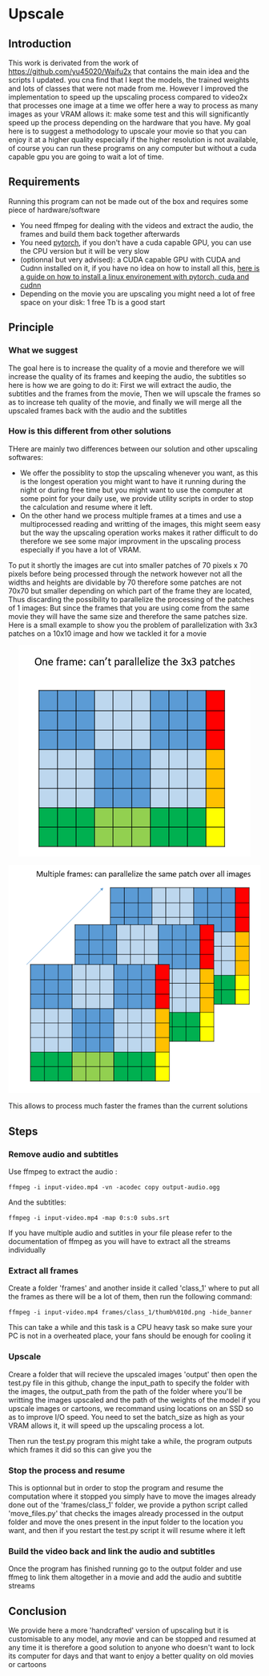 # Upscale
## Introduction
This work is derivated from the work of https://github.com/yu45020/Waifu2x that contains the main idea and the scripts I updated. you cna find that I kept the models, the trained weights and lots of classes that were not made from me. However I improved the implementation to speed up the upscaling process compared to video2x that processes one image at a time we offer here a way to process as many images as your VRAM allows it: make some test and this will significantly speed up the process depending on the hardware that you have.
My goal here is to suggest a methodology to upscale your movie so that you can enjoy it at a higher quality especially if the higher resolution is not available, of course you can run these programs on any computer but without a cuda capable gpu you are going to wait a lot of time.

## Requirements
Running this program can not be made out of the box and requires some piece of hardware/software

* You need ffmpeg for dealing with the videos and extract the audio, the frames and build them back together afterwards
* You need [pytorch](https://pytorch.org/), if you don't have a cuda capable GPU, you can use the CPU version but it will be very slow
* (optionnal but very advised): a CUDA capable GPU with CUDA and Cudnn installed on it, if you have no idea on how to install all this, [here is a guide on how to install a linux environement with pytorch, cuda and cudnn](https://github.com/williampiat3/DeepLearningOnGamingLaptop)
* Depending on the movie you are upscaling you might need a lot of free space on your disk: 1 free Tb is a good start


## Principle
### What we suggest
The goal here is to increase the quality of a movie and therefore we will increase the quality of its frames and keeping the audio, the subtitles so here is how we are going to do it: First we will extract the audio, the subtitles and the frames from the movie, Then we will upscale the frames so as to increase teh quality of the movie, and finally we will merge all the upscaled frames back with the audio and the subtitles

### How is this different from other solutions
THere are mainly two differences between our solution and other upscaling softwares:
* We offer the possiblity to stop the upscaling whenever you want, as this is the longest operation you might want to have it running during the night or during free time but you might want to use the computer at some point for your daily use, we provide utility scripts in order to stop the calculation and resume where it left.
* On the other hand we process multiple frames at a times and use a multiprocessed reading and writting of the images, this might seem easy but the way the upscaling operation works makes it rather difficult to do therefore we see some major improvment in the upscaling process especially if you have a lot of VRAM. 

To put it shortly the images are cut into smaller patches of 70 pixels x 70 pixels before being processed through the network however not all the widths and heights are dividable by 70 therefore some patches are not 70x70 but smaller depending on which part of the frame they are located, Thus discarding the possibility to parallelize the processing of the patches of 1 images: But since the frames that you are using come from the same movie they will have the same size and therefore the same patches size. Here is a small example to show you the problem of parallelization with 3x3 patches on a 10x10 image and how we tackled it for a movie
<p align="center">
 <img src="./Capture.PNG">
</p>
<p align="center">
 <img src="./Capture2.PNG">
</p>
This allows to process much faster the frames than the current solutions

## Steps

### Remove audio and subtitles
Use ffmpeg to extract the audio :
```
ffmpeg -i input-video.mp4 -vn -acodec copy output-audio.ogg
```
And the subtitles:
```
ffmpeg -i input-video.mp4 -map 0:s:0 subs.srt
```
If you have multiple audio and sutitles in your file please refer to the documentation of ffmpeg as you will have to extract all the streams individually

### Extract all frames
Create a folder 'frames' and another inside it called 'class_1' where to put all the frames as there will be a lot of them, then run the following command:
```
ffmpeg -i input-video.mp4 frames/class_1/thumb%010d.png -hide_banner
```
This can take a while and this task is a CPU heavy task so make sure your PC is not in a overheated place, your fans should be enough for cooling it

### Upscale
Creare a folder that will recieve the upscaled images 'output' then open the test.py file in this github, change the input_path to specify the folder with the images, the output_path from the path of the folder where you'll be writting the images upscaled and the path of the weights of the model if you upscale images or cartoons, we recommand using locations on an SSD so as to improve I/O speed. You need to set the batch_size as high as your VRAM allows it, it will speed up the upscaling process a lot.

Then run the test.py program this might take a while, the program outputs which frames it did so this can give you the

### Stop the process and resume
This is optionnal but in order to stop the program and resume the computation where it stopped you simply have to move the images already done out of the 'frames/class_1' folder, we provide a python script called 'move_files.py' that checks the images already processed in the output folder and move the ones present in the input folder to the location you want, and then if you restart the test.py script it will resume where it left

### Build the video back and link the audio and subtitles

Once the program has finished running go to the output folder and use ffmeg to link them altogether in a movie and add the audio and subtitle streams


## Conclusion
We provide here a more 'handcrafted' version of upscaling but it is customisable to any model, any movie and can be stopped and resumed at any time it is therefore a good solution to anyone who doesn't want to lock its computer for days and that want to enjoy a better quality on old movies or cartoons

